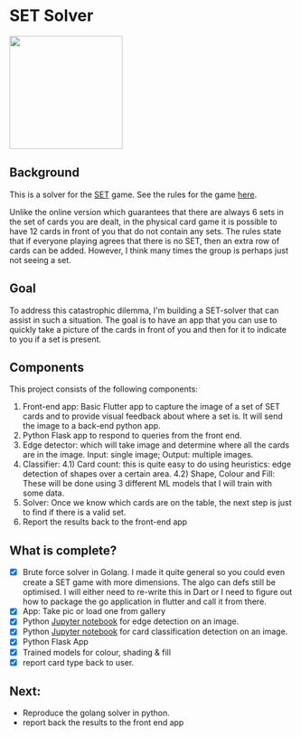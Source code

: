 # SET Solver

<img src="static/card_labeling.PNG" width="200">

## Background

This is a solver for the [SET](https://www.setgame.com/set/puzzle) game. See 
the rules for the game [here](https://www.setgame.com/sites/default/files/instructions/SET%20INSTRUCTIONS%20-%20ENGLISH.pdf).

Unlike the online version which guarantees that there are always 6 sets in the 
set of cards you are dealt, in the physical card game it is possible to have 12
cards in front of you that do not contain any sets. The rules state that if 
everyone playing agrees that there is no SET, then an extra row of cards can be
added. However, I think many times the group is perhaps just not seeing a set. 

## Goal

To address this catastrophic dilemma, I'm building a SET-solver that can assist 
in such a situation. The goal is to have an app that you can use to quickly take 
a picture of the cards in front of you and then for it to indicate to you if 
a set is present. 

## Components

This project consists of the following components:

1) Front-end app: Basic Flutter app to capture the image of a set of SET cards 
   and to provide visual feedback about where a set is. It will send the image 
   to a back-end python app. 
2) Python Flask app to respond to queries from the front end. 
3) Edge detector: which will take image and determine where all the cards are
   in the image. Input: single image; Output: multiple images.
4) Classifier: 
   4.1) Card count: this is quite easy to do using heuristics: edge detection 
        of shapes over a certain area.
   4.2) Shape, Colour and Fill: These will be done using 3 different ML models
        that I will train with some data.
5) Solver: 
   Once we know which cards are on the table, the next step is just to find if
   there is a valid set.
6) Report the results back to the front-end app

## What is complete?
 - [x] Brute force solver in Golang. I made it quite general so you could even 
   create a SET game with more dimensions. The algo can defs still be optimised. 
   I will either need to re-write this in Dart or I need to figure out how to 
   package the go application in flutter and call it from there.
 - [x] App: Take pic or load one from gallery
 - [x] Python [Jupyter notebook](/image-processing/edge-detection.ipynb) for 
   edge detection on an image.
 - [x] Python [Jupyter notebook](/image-processing/card-classification.ipynb) 
   for card classification detection on an image.
 - [x] Python Flask App
 - [x] Trained models for colour, shading & fill
 - [x] report card type back to user.

## Next:

- Reproduce the golang solver in python. 
- report back the results to the front end app

